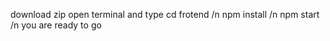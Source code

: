 download zip 
open terminal and type cd frotend /n 
npm install /n
npm start /n
you are ready to go
